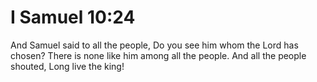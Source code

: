 # I Samuel 10:24

And Samuel said to all the people, Do you see him whom the Lord has chosen? There is none like him among all the people. And all the people shouted, Long live the king!
